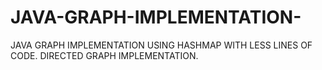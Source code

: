 # JAVA-GRAPH-IMPLEMENTATION-
JAVA GRAPH IMPLEMENTATION USING HASHMAP WITH LESS LINES OF CODE.
DIRECTED GRAPH IMPLEMENTATION.
